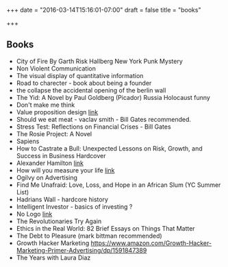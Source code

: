 +++
date = "2016-03-14T15:16:01-07:00"
draft = false
title = "books"

+++

Books
-----

* City of Fire By Garth Risk Hallberg New York Punk Mystery
* Non Violent Communication
* The visual display of quantitative information
* Road to charecter - book about being a founder
* the collapse the accidental opening of the berlin wall
* The Yid: A Novel by Paul Goldberg (Picador) Russia Holocaust funny
* Don't make me think
* Value proposition design [link](http://www.amazon.com/Value-Proposition-Design-Customers-Strategyzer/dp/1118968050/)
* Should we eat meat - vaclav smith - Bill Gates recommended.
* Stress Test: Reflections on Financial Crises - Bill Gates
* The Rosie Project: A Novel
* Sapiens
* How to Castrate a Bull: Unexpected Lessons on Risk, Growth, and Success in Business Hardcover
* Alexander Hamilton [link](https://www.goodreads.com/book/show/16130.Alexander_Hamilton?ac=1&from_search=true)
* How will you measure your life [link](https://www.goodreads.com/book/show/13425570-how-will-you-measure-your-life)
* Ogilvy on Advertising
* Find Me Unafraid: Love, Loss, and Hope in an African Slum (YC Summer List)
* Hadrians Wall - hardcore history
* Intelligent Investor - basics of investing ?
* No Logo [link](https://www.amazon.com/No-Logo-Anniversary-Introduction-Author/dp/0312429274)
* The Revolutionaries Try Again
* Ethics in the Real World: 82 Brief Essays on Things That Matter
* The Debt to Pleasure (mark bittman recommended)
* Growth Hacker Marketing https://www.amazon.com/Growth-Hacker-Marketing-Primer-Advertising/dp/1591847389
* The Years with Laura Diaz
